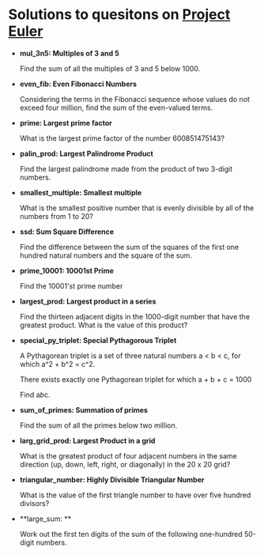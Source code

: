 # Solutions to quesitons on [Project Euler](https://projecteuler.net/archives)
- **mul_3n5: Multiples of 3 and 5**

  Find the sum of all the multiples of 3 and 5 below 1000.

- **even_fib: Even Fibonacci Numbers**

  Considering the terms in the Fibonacci sequence whose values do not exceed four million, find the sum of the even-valued terms.

- **prime: Largest prime factor**

  What is the largest prime factor of the number 600851475143?

- **palin_prod: Largest Palindrome Product**

  Find the largest palindrome made from the product of two 3-digit numbers.
  
- **smallest_multiple: Smallest multiple**

  What is the smallest positive number that is evenly divisible by all of the numbers from 1 to 20?

- **ssd: Sum Square Difference**

  Find the difference between the sum of the squares of the first one hundred natural numbers and the square of the sum.

- **prime_10001: 10001st Prime**

  Find the 10001'st prime number

- **largest_prod: Largest product in a series**

  Find the thirteen adjacent digits in the 1000-digit number that have the greatest product. What is the value of this product?

- **special_py_triplet: Special Pythagorous Triplet**

  A Pythagorean triplet is a set of three natural numbers a < b < c, for which a^2 + b^2 = c^2.

  There exists exactly one Pythagorean triplet for which a + b + c = 1000

  Find a*b*c.

- **sum_of_primes: Summation of primes**

  Find the sum of all the primes below two million.

- **larg_grid_prod: Largest Product in a grid**

  What is the greatest product of four adjacent numbers in the same direction (up, down, left, right, or diagonally) in the 20 x 20 grid?

- **triangular_number: Highly Divisible Triangular Number**

  What is the value of the first triangle number to have over five hundred divisors?

- **large_sum: **

  Work out the first ten digits of the sum of the following one-hundred 50-digit numbers.